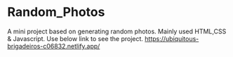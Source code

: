 # Random_Photos
A mini project based on generating random photos.
Mainly used HTML,CSS & Javascript.
Use below link to see the project.
https://ubiquitous-brigadeiros-c06832.netlify.app/
